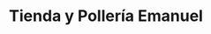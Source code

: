 ---
title: "Tienda y Pollería Emanuel"
url: /san-lucas-sacatepequez/tienda-y-polleria-emanuel/
shop: Lebensmittel
---
